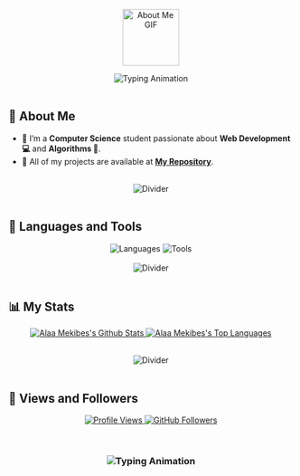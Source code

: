 <p align="center">
  <img src="https://i.ibb.co/wr4hvxDS/about-me.gif" width="100px" alt="About Me GIF">
</p>

<div align="center">
  <img src="https://readme-typing-svg.herokuapp.com/?font=Righteous&size=35&center=true&vCenter=true&width=500&height=70&duration=4000&lines=Hi+There!+👋;I'm+Alaa+Mekibes" alt="Typing Animation">
</div>

<br>

## 💫 About Me

- 🔭 I’m a **Computer Science** student passionate about **Web Development 💻** and **Algorithms 📱**.
- 🌱 All of my projects are available at **[My Repository](https://github.com/alaa-mekibes?page=1&tab=repositories)**.

<br>

<div align="center">
  <img src="https://user-images.githubusercontent.com/73097560/115834477-dbab4500-a447-11eb-908a-139a6edaec5c.gif" alt="Divider">
</div>

<br>

## 🚀 Languages and Tools

<div align="center">
  <img src="https://skillicons.dev/icons?i=html,css,javascript" alt="Languages">
  <img src="https://skillicons.dev/icons?i=git,vscode" alt="Tools"><br>
</div>

<br>

<div align="center">
  <img src="https://user-images.githubusercontent.com/73097560/115834477-dbab4500-a447-11eb-908a-139a6edaec5c.gif" alt="Divider">
</div>

<br>

## 📊 My Stats

<p align="center">
  <a href="https://github.com/alaa-mekibes/github-readme-stats">
    <img alt="Alaa Mekibes's Github Stats" src="https://github-readme-stats.vercel.app/api?username=alaa-mekibes&show_icons=true&count_private=true&theme=react&hide_border=true&bg_color=0D1117">
  </a>
  <a href="https://github.com/alaa-mekibes/github-readme-stats">
    <img alt="Alaa Mekibes's Top Languages" src="https://github-readme-stats.vercel.app/api/top-langs/?username=alaa-mekibes&langs_count=8&count_private=true&layout=compact&theme=react&hide_border=true&bg_color=0D1117">
  </a>
</p>

<br>

<div align="center">
  <img src="https://user-images.githubusercontent.com/73097560/115834477-dbab4500-a447-11eb-908a-139a6edaec5c.gif" alt="Divider">
</div>

<br>

## 💜 Views and Followers

<p align="center">
  <a href="https://github.com/alaa-mekibes/github-profile-views-counter">
    <img src="https://komarev.com/ghpvc/?username=alaa-mekibes" alt="Profile Views">
  </a>
  <a href="https://github.com/alaa-mekibes?tab=followers">
    <img src="https://img.shields.io/github/followers/alaa-mekibes?label=Followers&style=social" alt="GitHub Followers">
  </a>
</p>

<br>

<h3 align="center">
  <img src="https://readme-typing-svg.herokuapp.com/?font=Righteous&size=25&center=true&vCenter=true&width=500&height=70&duration=4000&lines=Thanks+for+visiting!;Shoot+me+a+message+on+LinkedIn!;Come+back+soon!;Happy+Coding!;Let's+connect+on+LinkedIn!" alt="Typing Animation">
</h3>
